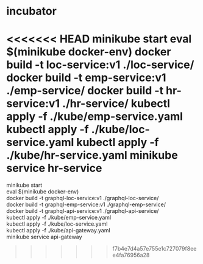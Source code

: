 # incubator
<<<<<<< HEAD
minikube start
eval $(minikube docker-env)
docker build -t loc-service:v1 ./loc-service/
docker build -t emp-service:v1 ./emp-service/
docker build -t hr-service:v1 ./hr-service/
kubectl apply -f ./kube/emp-service.yaml
kubectl apply -f ./kube/loc-service.yaml
kubectl apply -f ./kube/hr-service.yaml
minikube service hr-service
=======

minikube start  
eval $(minikube docker-env)  
docker build -t graphql-loc-service:v1 ./graphql-loc-service/  
docker build -t graphql-emp-service:v1 ./graphql-emp-service/  
docker build -t graphql-api-service:v1 ./graphql-api-service/  
kubectl apply -f ./kube/emp-service.yaml   
kubectl apply -f ./kube/loc-service.yaml  
kubectl apply -f ./kube/api-gateway.yaml  
minikube service api-gateway  


>>>>>>> f7b4e7d4a57e755e1c727079f8eee4fa76956a28
